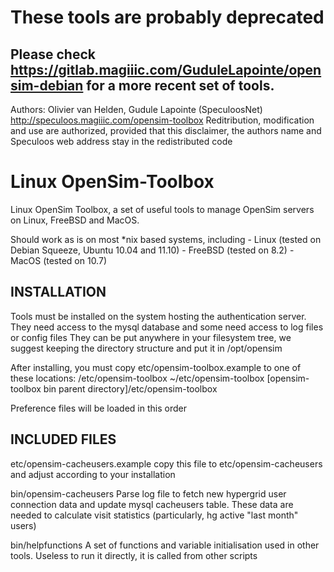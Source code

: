 These tools are probably deprecated
===================================
Please check https://gitlab.magiiic.com/GuduleLapointe/opensim-debian for a more recent set of tools.
---------------------

Authors:	Olivier van Helden, Gudule Lapointe (SpeculoosNet)
http://speculoos.magiiic.com/opensim-toolbox
Reditribution, modification and use are authorized, provided that 
this disclaimer, the authors name and Speculoos web address stay in the redistributed code

Linux OpenSim-Toolbox
=====================

Linux OpenSim Toolbox, a set of useful tools to manage OpenSim servers on Linux, FreeBSD and MacOS.

Should work as is on most *nix based systems, including
	- Linux (tested on Debian Squeeze, Ubuntu 10.04 and 11.10)
	- FreeBSD (tested on 8.2)
	- MacOS (tested on 10.7)

INSTALLATION
------------

Tools must be installed on the system hosting the authentication server.
They need access to the mysql database and some need access to log files or config files
They can be put anywhere in your filesystem tree, we suggest keeping the directory structure and put it in /opt/opensim

After installing, you must copy etc/opensim-toolbox.example to one of these locations:
	/etc/opensim-toolbox
	~/etc/opensim-toolbox
	[opensim-toolbox bin parent directory]/etc/opensim-toolbox

Preference files will be loaded in this order

INCLUDED FILES
--------------

etc/opensim-cacheusers.example
	copy this file to etc/opensim-cacheusers and adjust according to your installation

bin/opensim-cacheusers
	Parse log file to fetch new hypergrid user connection data and update mysql cacheusers table.
	These data are needed to calculate visit statistics (particularly, hg active "last month" users)

bin/helpfunctions
	A set of functions and variable initialisation used in other tools. Useless to run it directly, it is called from other scripts
	
